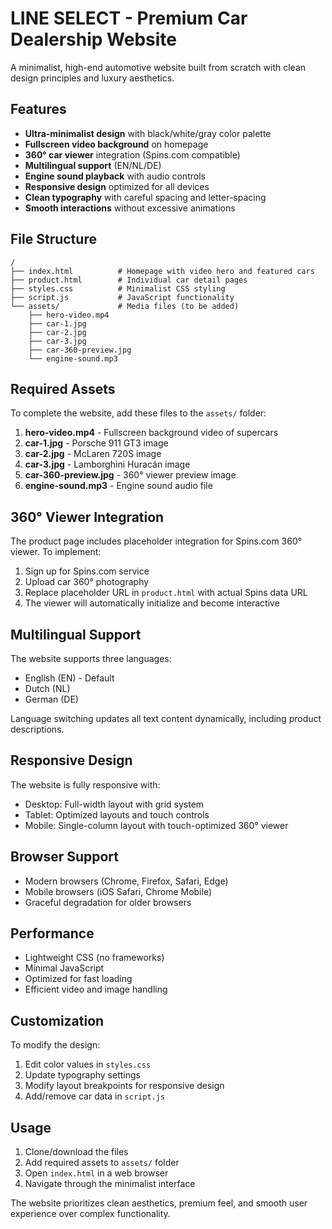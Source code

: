 # LINE SELECT - Premium Car Dealership Website

A minimalist, high-end automotive website built from scratch with clean design principles and luxury aesthetics.

## Features

- **Ultra-minimalist design** with black/white/gray color palette
- **Fullscreen video background** on homepage
- **360° car viewer** integration (Spins.com compatible)
- **Multilingual support** (EN/NL/DE)
- **Engine sound playback** with audio controls
- **Responsive design** optimized for all devices
- **Clean typography** with careful spacing and letter-spacing
- **Smooth interactions** without excessive animations

## File Structure

```
/
├── index.html          # Homepage with video hero and featured cars
├── product.html        # Individual car detail pages
├── styles.css          # Minimalist CSS styling
├── script.js           # JavaScript functionality
└── assets/             # Media files (to be added)
    ├── hero-video.mp4
    ├── car-1.jpg
    ├── car-2.jpg
    ├── car-3.jpg
    ├── car-360-preview.jpg
    └── engine-sound.mp3
```

## Required Assets

To complete the website, add these files to the `assets/` folder:

1. **hero-video.mp4** - Fullscreen background video of supercars
2. **car-1.jpg** - Porsche 911 GT3 image
3. **car-2.jpg** - McLaren 720S image  
4. **car-3.jpg** - Lamborghini Huracán image
5. **car-360-preview.jpg** - 360° viewer preview image
6. **engine-sound.mp3** - Engine sound audio file

## 360° Viewer Integration

The product page includes placeholder integration for Spins.com 360° viewer. To implement:

1. Sign up for Spins.com service
2. Upload car 360° photography
3. Replace placeholder URL in `product.html` with actual Spins data URL
4. The viewer will automatically initialize and become interactive

## Multilingual Support

The website supports three languages:
- English (EN) - Default
- Dutch (NL)
- German (DE)

Language switching updates all text content dynamically, including product descriptions.

## Responsive Design

The website is fully responsive with:
- Desktop: Full-width layout with grid system
- Tablet: Optimized layouts and touch controls
- Mobile: Single-column layout with touch-optimized 360° viewer

## Browser Support

- Modern browsers (Chrome, Firefox, Safari, Edge)
- Mobile browsers (iOS Safari, Chrome Mobile)
- Graceful degradation for older browsers

## Performance

- Lightweight CSS (no frameworks)
- Minimal JavaScript
- Optimized for fast loading
- Efficient video and image handling

## Customization

To modify the design:
1. Edit color values in `styles.css`
2. Update typography settings
3. Modify layout breakpoints for responsive design
4. Add/remove car data in `script.js`

## Usage

1. Clone/download the files
2. Add required assets to `assets/` folder
3. Open `index.html` in a web browser
4. Navigate through the minimalist interface

The website prioritizes clean aesthetics, premium feel, and smooth user experience over complex functionality.